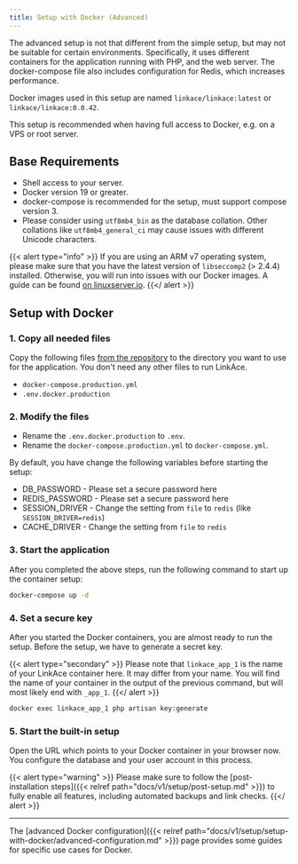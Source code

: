 ```yaml
---
title: Setup with Docker (Advanced)
---
```


The advanced setup is not that different from the simple setup, but may not be suitable for certain environments. Specifically, it uses different containers for the application running with PHP, and the web server. The docker-compose file also includes configuration for Redis, which increases performance.

Docker images used in this setup are named `linkace/linkace:latest` or `linkace/linkace:0.0.42`.

This setup is recommended when having full access to Docker, e.g. on a VPS or root server.


## Base Requirements

* Shell access to your server.
* Docker version 19 or greater.
* docker-compose is recommended for the setup, must support compose version 3.
* Please consider using `utf8mb4_bin` as the database collation. Other collations like `utf8mb4_general_ci` may cause issues with different Unicode characters.

{{< alert type="info" >}}
If you are using an ARM v7 operating system, please make sure that you have the latest version of `libseccomp2` (> 2.4.4) installed. Otherwise, you will run into issues with our Docker images. A guide can be found [on linuxserver.io](https://docs.linuxserver.io/faq#option-2).
{{</ alert >}}


## Setup with Docker

### 1. Copy all needed files

Copy the following files [from the repository](https://github.com/Kovah/LinkAce) to the directory you want to use for the application. You don't need any other files to run LinkAce.

* `docker-compose.production.yml`
* `.env.docker.production`

### 2. Modify the files

* Rename the `.env.docker.production` to `.env`.
* Rename the `docker-compose.production.yml` to `docker-compose.yml`.

By default, you have change the following variables before starting the setup:

* DB_PASSWORD - Please set a secure password here
* REDIS_PASSWORD - Please set a secure password here
* SESSION_DRIVER - Change the setting from `file` to `redis` (like `SESSION_DRIVER=redis`)
* CACHE_DRIVER - Change the setting from `file` to `redis`

### 3. Start the application

After you completed the above steps, run the following command to start up the container setup:

```bash
docker-compose up -d
```

### 4. Set a secure key

After you started the Docker containers, you are almost ready to run the setup. Before the setup, we have to generate a secret key. 

{{< alert type="secondary" >}}
Please note that `linkace_app_1` is the name of your LinkAce container here. It may differ from your name. You will find the name of your container in the output of the previous command, but will most likely end with `_app_1`.
{{</ alert >}}

```bash
docker exec linkace_app_1 php artisan key:generate
```

### 5. Start the built-in setup

Open the URL which points to your Docker container in your browser now. You configure the database and your user account in this process.

{{< alert type="warning" >}}
Please make sure to follow the [post-installation steps]({{< relref path="docs/v1/setup/post-setup.md" >}}) to fully enable all features, including automated backups and link checks.
{{</ alert >}}

---

The [advanced Docker configuration]({{< relref path="docs/v1/setup/setup-with-docker/advanced-configuration.md" >}}) page provides some guides for specific use cases for Docker.
